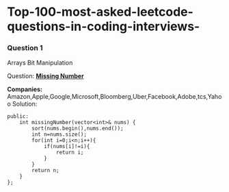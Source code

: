 # Top-100-most-asked-leetcode-questions-in-coding-interviews-


### Question 1
Arrays   Bit Manipulation

Question:
**[Missing Number](https://leetcode.com/problems/missing-number/description/)**

**Companies:** Amazon,Apple,Google,Microsoft,Bloomberg,Uber,Facebook,Adobe,tcs,Yahoo
Solution:
```class Solution {
public:
    int missingNumber(vector<int>& nums) {
        sort(nums.begin(),nums.end());
        int n=nums.size();
        for(int i=0;i<n;i++){
            if(nums[i]!=i){
                return i;
            }
        }
        return n;
    }
};
```
